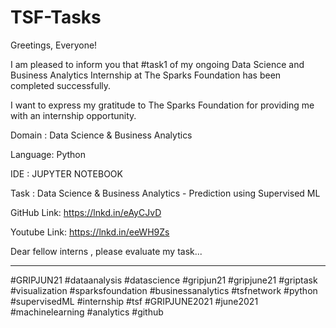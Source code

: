 # TSF-Tasks
Greetings, Everyone!



I am pleased to inform you that #task1 of my ongoing Data Science and Business Analytics Internship at The Sparks Foundation has been completed successfully.



I want to express my gratitude to The Sparks Foundation for providing me with an internship opportunity.



Domain : Data Science & Business Analytics

Language: Python

IDE : JUPYTER NOTEBOOK

Task : Data Science & Business Analytics - Prediction using Supervised ML



GitHub Link: https://lnkd.in/eAyCJvD

Youtube Link: https://lnkd.in/eeWH9Zs



Dear fellow interns , please evaluate my task...



----------------------------



#GRIPJUN21 #dataanalysis #datascience #gripjun21 #gripjune21 #griptask #visualization #sparksfoundation #businessanalytics #tsfnetwork #python #supervisedML #internship #tsf #GRIPJUNE2021 #june2021 #machinelearning #analytics  #github
